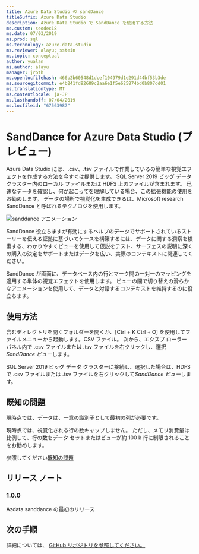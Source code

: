 ```yaml
---
title: Azure Data Studio の sandDance
titleSuffix: Azure Data Studio
description: Azure Data Studio で SandDance を使用する方法
ms.custom: seodec18
ms.date: 07/03/2019
ms.prod: sql
ms.technology: azure-data-studio
ms.reviewer: alayu; sstein
ms.topic: conceptual
author: yualan
ms.author: alayu
manager: jroth
ms.openlocfilehash: 466b2b60548d1dcef104979d1e291d44bf53b3de
ms.sourcegitcommit: e4b241fd92689c2aa6e1f5e625874bd0b807dd01
ms.translationtype: MT
ms.contentlocale: ja-JP
ms.lasthandoff: 07/04/2019
ms.locfileid: "67563987"
---
```

# <a name="sanddance-for-azure-data-studio-preview"></a>SandDance for Azure Data Studio (プレビュー)
Azure Data Studio には、.csv、.tsv ファイルで作業しているの簡単な視覚エフェクトを作成する方法を今すぐは提供します。 SQL Server 2019 ビッグ データ クラスター内のローカル ファイルまたは HDFS 上のファイルが含まれます。 迅速なデータを確認し、何が起こってを理解している場合、この拡張機能の使用をお勧めします。 データの場所で視覚化を生成できるは、Microsoft research SandDance と呼ばれるテクノロジを使用します。

![sanddance アニメーション](https://user-images.githubusercontent.com/11507384/54236654-52d42800-44d1-11e9-859e-6c5d297a46d2.gif)

SandDance 役立ちますが有効にするヘルプのデータでサポートされているストーリーを伝える証拠に基づいてケースを構築するには、データに関する洞察を検索する、わかりやすくビューを使用して仮説をテスト、サーフェスの説明に深くの購入の決定をサポートまたはデータを広い、実際のコンテキストに関連してください。

SandDance が画面に、データベース内の行とマーク間の一対一のマッピングを適用する単体の視覚エフェクトを使用します。
ビューの間で切り替えの滑らかなアニメーションを使用して、データと対話するコンテキストを維持するのに役立ちます。

## <a name="usage"></a>使用方法

含むディレクトリを開くフォルダーを開くか、[Ctrl + K Ctrl + O] を使用してファイルメニューから起動します。CSV ファイル。  次から、エクスプ ローラー パネル内で .csv ファイルまたは .tsv ファイルを右クリックし、選択*SandDance ビュー*します。

SQL Server 2019 ビッグ データ クラスターに接続し、選択した場合は、HDFS で .csv ファイルまたは .tsv ファイルを右クリックして*SandDance ビュー*します。

## <a name="known-issues"></a>既知の問題

現時点では、データは、一意の識別子として最初の列が必要です。

現時点では、視覚化される行の数キャップしません。 ただし、メモリ消費量は比例して、行の数をデータ セットまたはビューが約 100 k 行に制限されることをお勧めします。

参照してください[既知の問題](https://microsoft.github.io/SandDance/#known-issues)

## <a name="release-notes"></a>リリース ノート

### <a name="100"></a>1.0.0

Azdata sanddance の最初のリリース

## <a name="next-steps"></a>次の手順
詳細については、 [GitHub リポジトリを参照してください。](https://github.com/Microsoft/SandDance)
